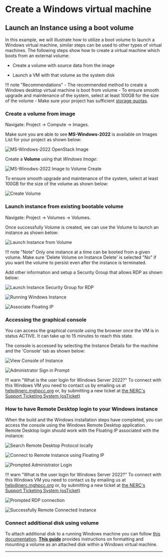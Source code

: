 # Create a Windows virtual machine

## Launch an Instance using a boot volume

In this example, we will illustrate how to utilize a boot volume to launch a
Windows virtual machine, similar steps can be used to other types of virtual
machines. The following steps show how to create a virtual machine which boots
from an external volume:

- Create a volume with source data from the image

- Launch a VM with that volume as the system disk

!!! note "Recommendations"
    - The recommended method to create a Windows desktop virtual machine is boot
    from volume
    - To ensure smooth upgrade and maintenance of the system, select at least
    100GB for the size of the volume
    - Make sure your project has sufficient [storage quotas](../../get-started/get-an-allocation.md#general-user-view-of-openstack-resource-allocation).

### Create a volume from image

Navigate: Project -> Compute -> Images.

Make sure you are able to see **MS-Windows-2022** is available on Images List for
your project as shown below:

![MS-Windows-2022 OpenStack Image](images/stack_images_windows.png)

Create a **Volume** using that *Windows Image*:

![MS-Winodws-2022 Image to Volume Create](images/stack_image_to_volume.png)

To ensure smooth upgrade and maintenance of the system, select at least 100GB
for the size of the volume as shown below:

![Create Volume](images/create_volume.png)

### Launch instance from existing bootable volume

Navigate: Project -> Volumes -> Volumes.

Once successfully Volume is created, we can use the Volume to launch an instance
as shown below:

![Launch Instance from Volume](images/launch_instance_from_volume.png)

!!! note "Note"
    Only one instance at a time can be booted from a given volume. Make sure
    'Delete Volume on Instance Delete' is selected "No" if you want the volume
    to persist even after the instance is terminated.

Add other information and setup a Security Group that allows RDP as shown below:

![Launch Instance Security Group for RDP](images/security_group_for_rdp.png)

![Running Windows Instance](images/win2k22_instance_running.png)

![Associate Floating IP](images/win_instance_add_floating_ip.png)

### Accessing the graphical console

You can access the graphical console using the browser once the VM is in status
ACTIVE. It can take up to 15 minutes to reach this state.

The console is accessed by selecting the Instance Details for the machine and the
'Console' tab as shown below:

![View Console of Instance](images/console_win_instance.png)

![Administrator Sign in Prompt](images/administrator_singin_prompt.png)

!!! warn "What is the user login for Windows Server 2022?"
    To connect with this Windows VM you need to contact us by emailing us at
    [help@nerc.mghpcc.org](mailto:help@nerc.mghpcc.org?subject=NERC%20Windows%20Server%20Login%20Info)
    or, by submitting a new ticket at [the NERC's Support Ticketing System (osTicket)](https://mghpcc.supportsystem.com/open.php)

### How to have Remote Desktop login to your Windows instance

When the build and the Windows installation steps have completed, you can access
the console using the Windows Remote Desktop application. Remote Desktop login
should work with the Floating IP associated with the instance:

![Search Remote Desktop Protocol locally](images/RDP_on_local_machine.png)

![Connect to Remote Instance using Floating IP](images/remote_connection_floating_ip.png)

![Prompted Administrator Login](images/prompted_administrator_login.png)

!!! warn "What is the user login for Windows Server 2022?"
    To connect with this Windows VM you need to contact us by emailing us at
    [help@nerc.mghpcc.org](mailto:help@nerc.mghpcc.org?subject=NERC%20Windows%20Server%20Login%20Info)
    or, by submitting a new ticket at [the NERC's Support Ticketing System (osTicket)](https://mghpcc.supportsystem.com/open.php)

![Prompted RDP connection](images/prompted_rdp_connection.png)

![Successfully Remote Connected Instance](images/remote_connected_instance.png)

### Connect additional disk using volume

To attach additional disk to a running Windows machine you can follow
[this documentation](../advanced-openstack-topics/persistent-storage/volumes.md).
[**This guide**](../advanced-openstack-topics/persistent-storage/volumes.md#for-windows-virtual-machine)
provides instructions on formatting and mounting a volume as an attached disk
within a Windows virtual machine.

---
